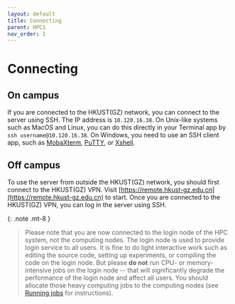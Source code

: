 ```yaml
---
layout: default
title: Connecting
parent: HPC1
nav_order: 1
---
```


# Connecting

## On campus
If you are connected to the HKUST(GZ) network, you can connect to the server using SSH. The IP address is `10.120.16.38`. On Unix-like systems such as MacOS and Linux, you can do this directly in your Terminal app by `ssh username@10.120.16.38`. On Windows, you need to use an SSH client app, such as [MobaXterm](https://mobaxterm.mobatek.net), [PuTTY](https://www.putty.org), or [Xshell](https://www.xshell.com/en/xshell/).

## Off campus
To use the server from outside the HKUST(GZ) network, you should first connect to the HKUST(GZ) VPN. Visit [https://remote.hkust-gz.edu.cn](https://remote.hkust-gz.edu.cn) to start. Once you are connected to the HKUST(GZ) VPN, you can log in the server using SSH.

{: .note .mt-8 }
>Please note that you are now connected to the login node of the HPC system, not the computing nodes. The login node is used to provide login service to all users. It is fine to do light interactive work such as editing the source code, setting up experiments, or compiling the code on the login node. But please **do not** run CPU- or memory-intensive jobs on the login node -- that will significantly degrade the performance of the login node and affect all users. You should allocate those heavy computing jobs to the computing nodes (see [Running jobs](running_jobs.html) for instructions).

